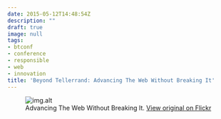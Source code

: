 ```yaml
---
date: 2015-05-12T14:48:54Z
description: ""
draft: true
image: null
tags:
- btconf
- conference
- responsible
- web
- innovation
title: 'Beyond Tellerrand: Advancing The Web Without Breaking It'
---
```


<figure>
  <img src="img.src" alt="img.alt">
  <figcaption>Advancing The Web Without Breaking It. <a href="img.url">View original on Flickr</a></figcaption>
</figure>
